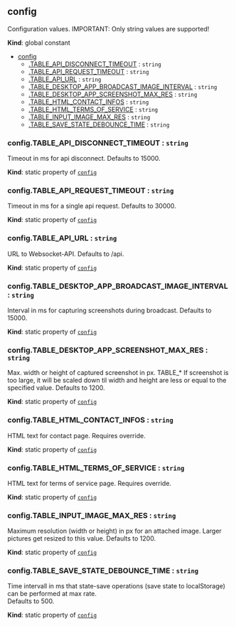 <a id="config"></a>

## config
Configuration values.
IMPORTANT: Only string values are supported!

**Kind**: global constant  

* [config](#config)
    * [.TABLE_API_DISCONNECT_TIMEOUT](#config46table95api95disconnect95timeout) : <code>string</code>
    * [.TABLE_API_REQUEST_TIMEOUT](#config46table95api95request95timeout) : <code>string</code>
    * [.TABLE_API_URL](#config46table95api95url) : <code>string</code>
    * [.TABLE_DESKTOP_APP_BROADCAST_IMAGE_INTERVAL](#config46table95desktop95app95broadcast95image95interval) : <code>string</code>
    * [.TABLE_DESKTOP_APP_SCREENSHOT_MAX_RES](#config46table95desktop95app95screenshot95max95res) : <code>string</code>
    * [.TABLE_HTML_CONTACT_INFOS](#config46table95html95contact95infos) : <code>string</code>
    * [.TABLE_HTML_TERMS_OF_SERVICE](#config46table95html95terms95of95service) : <code>string</code>
    * [.TABLE_INPUT_IMAGE_MAX_RES](#config46table95input95image95max95res) : <code>string</code>
    * [.TABLE_SAVE_STATE_DEBOUNCE_TIME](#config46table95save95state95debounce95time) : <code>string</code>

<a id="config46table95api95disconnect95timeout"></a>

### config.TABLE\_API\_DISCONNECT\_TIMEOUT : <code>string</code>
Timeout in ms for api disconnect.
Defaults to 15000.

**Kind**: static property of [<code>config</code>](#config)  
<a id="config46table95api95request95timeout"></a>

### config.TABLE\_API\_REQUEST\_TIMEOUT : <code>string</code>
Timeout in ms for a single api request.
Defaults to 30000.

**Kind**: static property of [<code>config</code>](#config)  
<a id="config46table95api95url"></a>

### config.TABLE\_API\_URL : <code>string</code>
URL to Websocket-API.
Defaults to /api.

**Kind**: static property of [<code>config</code>](#config)  
<a id="config46table95desktop95app95broadcast95image95interval"></a>

### config.TABLE\_DESKTOP\_APP\_BROADCAST\_IMAGE\_INTERVAL : <code>string</code>
Interval in ms for capturing screenshots during broadcast. 
Defaults to 15000.

**Kind**: static property of [<code>config</code>](#config)  
<a id="config46table95desktop95app95screenshot95max95res"></a>

### config.TABLE\_DESKTOP\_APP\_SCREENSHOT\_MAX\_RES : <code>string</code>
Max. width or height of captured screenshot in px. 
     TABLE_* If screenshot is too large, it will be scaled down til width and height
are less or equal to the specified value.
Defaults to 1200.

**Kind**: static property of [<code>config</code>](#config)  
<a id="config46table95html95contact95infos"></a>

### config.TABLE\_HTML\_CONTACT\_INFOS : <code>string</code>
HTML text for contact page.
Requires override.

**Kind**: static property of [<code>config</code>](#config)  
<a id="config46table95html95terms95of95service"></a>

### config.TABLE\_HTML\_TERMS\_OF\_SERVICE : <code>string</code>
HTML text for terms of service page.
Requires override.

**Kind**: static property of [<code>config</code>](#config)  
<a id="config46table95input95image95max95res"></a>

### config.TABLE\_INPUT\_IMAGE\_MAX\_RES : <code>string</code>
Maximum resolution (width or height) in px for an attached image.
Larger pictures get resized to this value.
Defaults to 1200.

**Kind**: static property of [<code>config</code>](#config)  
<a id="config46table95save95state95debounce95time"></a>

### config.TABLE\_SAVE\_STATE\_DEBOUNCE\_TIME : <code>string</code>
Time intervall in ms that state-save operations 
(save state to localStorage) can be performed at max rate.  
Defaults to 500.

**Kind**: static property of [<code>config</code>](#config)  
